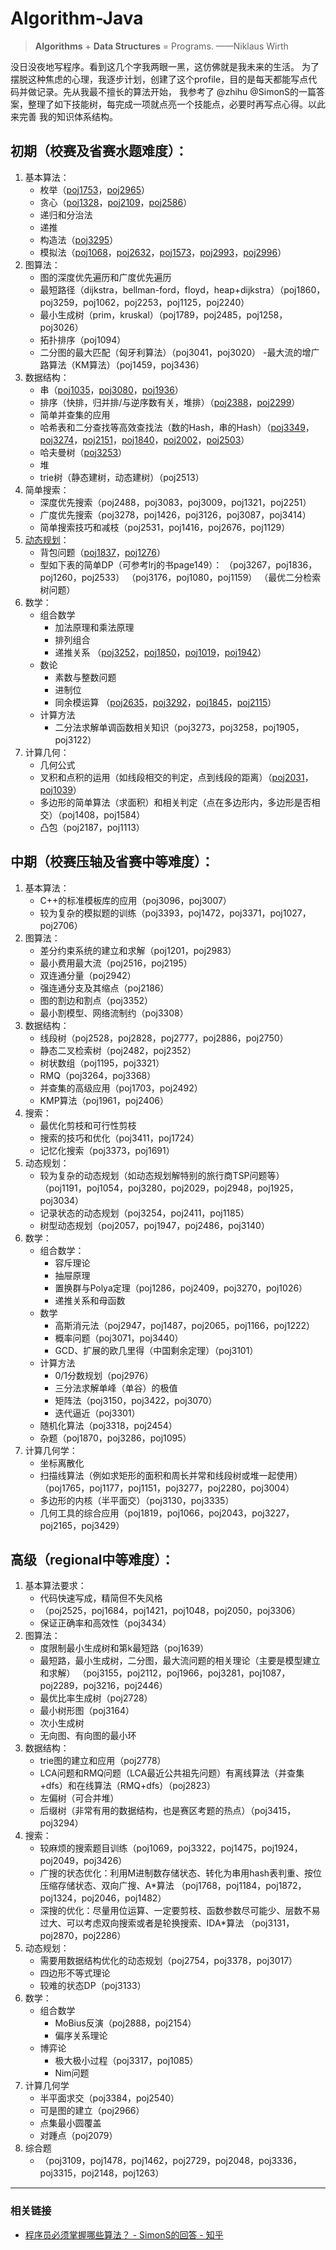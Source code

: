 # Algorithm-Java

> **Algorithms** + **Data Structures** = Programs. ——Niklaus Wirth

没日没夜地写程序。看到这几个字我两眼一黑，这仿佛就是我未来的生活。
为了摆脱这种焦虑的心理，我逐步计划，创建了这个profile，目的是每天都能写点代码并做记录。先从我最不擅长的算法开始，
我参考了 @zhihu @SimonS的一篇答案，整理了如下技能树，每完成一项就点亮一个技能点，必要时再写点心得。以此来完善
我的知识体系结构。 

## 初期（校赛及省赛水题难度）：

1. 基本算法：
    - 枚举（[poj1753](src/EarlyStage/BasicAlgs/poj1753.java)，[poj2965](src/EarlyStage/BasicAlgs/poj2965.java)）
    - 贪心（[poj1328](src/EarlyStage/BasicAlgs/poj1328.java)，[poj2109](src/EarlyStage/BasicAlgs/poj2109.java)，[poj2586](src/EarlyStage/BasicAlgs/poj2586.java)）
    - 递归和分治法
    - 递推
    - 构造法（[poj3295](src/EarlyStage/BasicAlgs/poj3295.java)）
    - 模拟法（[poj1068](src/EarlyStage/BasicAlgs/poj1068.java)，[poj2632](src/EarlyStage/BasicAlgs/poj2632.java)，[poj1573](src/EarlyStage/BasicAlgs/poj1573.java)，[poj2993](src/EarlyStage/BasicAlgs/poj2993.java)，[poj2996](src/EarlyStage/BasicAlgs/poj2996.java)）
2. 图算法：
    - 图的深度优先遍历和广度优先遍历
    - 最短路径（dijkstra，bellman-ford，floyd，heap+dijkstra）（poj1860，poj3259，poj1062，poj2253，poj1125，poj2240）
    - 最小生成树（prim，kruskal）（poj1789，poj2485，poj1258，poj3026）
    - 拓扑排序（poj1094）
    - 二分图的最大匹配（匈牙利算法）（poj3041，poj3020）
    -最大流的增广路算法（KM算法）（poj1459，poj3436）
3. 数据结构：
    - 串（[poj1035](src/EarlyStage/DataStructure/poj1035.java)，[poj3080](src/EarlyStage/DataStructure/poj3080.java)，[poj1936](src/EarlyStage/DataStructure/poj1936.java)）
    - 排序（快排，归并排/与逆序数有关，堆排）（[poj2388](src/EarlyStage/DataStructure/poj2388.java)，[poj2299](src/EarlyStage/DataStructure/poj2299.java)）
    - 简单并查集的应用
    - 哈希表和二分查找等高效查找法（数的Hash，串的Hash）（[poj3349](src/EarlyStage/DataStructure/poj3349.java)，[poj3274](src/EarlyStage/DataStructure/poj3274.java)，[poj2151](src/EarlyStage/DataStructure/poj2151.java)，[poj1840](src/EarlyStage/DataStructure/poj1840.java)，[poj2002](src/EarlyStage/DataStructure/poj2002.java)，[poj2503](src/EarlyStage/DataStructure/poj2503.java)）
    - 哈夫曼树（[poj3253](src/EarlyStage/DataStructure/poj3253.java)）
    - 堆
    - trie树（静态建树，动态建树）（poj2513）
4. 简单搜索：
    - 深度优先搜索（poj2488，poj3083，poj3009，poj1321，poj2251）
    - 广度优先搜索（poj3278，poj1426，poj3126，poj3087，poj3414）
    - 简单搜索技巧和减枝（poj2531，poj1416，poj2676，poj1129）
5. [动态规划](src/EarlyStage/DynamicProgramming/README.md)：
    - 背包问题（[poj1837](src/EarlyStage/DynamicProgramming/poj1837.java)，[poj1276](src/EarlyStage/DynamicProgramming/poj1276.java)）
    - 型如下表的简单DP（可参考lrj的书page149）：
      （poj3267，poj1836，poj1260，poj2533）
      （poj3176，poj1080，poj1159）
      （最优二分检索树问题）
6. 数学：
    - 组合数学
        - 加法原理和乘法原理
        - 排列组合
        - 递推关系
    （[poj3252](src/EarlyStage/Mathematics/poj3252.java)，[poj1850](src/EarlyStage/Mathematics/poj1850.java)，[poj1019](src/EarlyStage/Mathematics/poj1019.java)，[poj1942](src/EarlyStage/Mathematics/poj1942.java)）
    - 数论
        - 素数与整数问题
        - 进制位
        - 同余模运算
    （[poj2635](src/EarlyStage/Mathematics/poj2635.java)，[poj3292](src/EarlyStage/Mathematics/poj3292.java)，[poj1845](src/EarlyStage/Mathematics/poj1845.java)，[poj2115](src/EarlyStage/Mathematics/poj2115.java)）
    - 计算方法
        - 二分法求解单调函数相关知识（poj3273，poj3258，poj1905，poj3122）
7. 计算几何：
    - 几何公式
    - 叉积和点积的运用（如线段相交的判定，点到线段的距离）（[poj2031](src/EarlyStage/ComputationalGeometry/poj2031.java)，[poj1039](src/EarlyStage/ComputationalGeometry/poj1039.java)）
    - 多边形的简单算法（求面积）和相关判定（点在多边形内，多边形是否相交）（poj1408，poj1584）
    - 凸包（poj2187，poj1113）
    
## 中期（校赛压轴及省赛中等难度）：
1. 基本算法：
    - C++的标准模板库的应用（poj3096，poj3007）
    - 较为复杂的模拟题的训练（poj3393，poj1472，poj3371，poj1027，poj2706）
2. 图算法：
    - 差分约束系统的建立和求解（poj1201，poj2983）
    - 最小费用最大流（poj2516，poj2195）
    - 双连通分量（poj2942）
    - 强连通分支及其缩点（poj2186）
    - 图的割边和割点（poj3352）
    - 最小割模型、网络流制约（poj3308）
3. 数据结构：
    - 线段树（poj2528，poj2828，poj2777，poj2886，poj2750）
    - 静态二叉检索树（poj2482，poj2352）
    - 树状数组（poj1195，poj3321）
    - RMQ（poj3264，poj3368）
    - 并查集的高级应用（poj1703，poj2492）
    - KMP算法（poj1961，poj2406）
4. 搜索：
    - 最优化剪枝和可行性剪枝
    - 搜索的技巧和优化（poj3411，poj1724）
    - 记忆化搜索（poj3373，poj1691）
5. 动态规划：
    - 较为复杂的动态规划（如动态规划解特别的旅行商TSP问题等）
    （poj1191，poj1054，poj3280，poj2029，poj2948，poj1925，poj3034）
    - 记录状态的动态规划（poj3254，poj2411，poj1185）
    - 树型动态规划（poj2057，poj1947，poj2486，poj3140）
6. 数学：
    - 组合数学：
        - 容斥理论
        - 抽屉原理
        - 置换群与Polya定理（poj1286，poj2409，poj3270，poj1026）
        - 递推关系和母函数
    - 数学
        - 高斯消元法（poj2947，poj1487，poj2065，poj1166，poj1222）
        - 概率问题（poj3071，poj3440）
        - GCD、扩展的欧几里得（中国剩余定理）（poj3101）
    - 计算方法
        - 0/1分数规划（poj2976）
        - 三分法求解单峰（单谷）的极值
        - 矩阵法（poj3150，poj3422，poj3070）
        - 迭代逼近（poj3301）
    - 随机化算法（poj3318，poj2454）
    - 杂题（poj1870，poj3286，poj1095）
7. 计算几何学：
    - 坐标离散化
    - 扫描线算法（例如求矩形的面积和周长并常和线段树或堆一起使用）
    （poj1765，poj1177，poj1151，poj3277，poj2280，poj3004）
    - 多边形的内核（半平面交）（poj3130，poj3335）
    - 几何工具的综合应用（poj1819，poj1066，poj2043，poj3227，poj2165，poj3429）
    
## 高级（regional中等难度）：
1. 基本算法要求：
    - 代码快速写成，精简但不失风格
    - （poj2525，poj1684，poj1421，poj1048，poj2050，poj3306）
    - 保证正确率和高效性（poj3434）
2. 图算法：
    - 度限制最小生成树和第k最短路（poj1639）
    - 最短路，最小生成树，二分图，最大流问题的相关理论（主要是模型建立和求解）
    （poj3155，poj2112，poj1966，poj3281，poj1087，poj2289，poj3216，poj2446）
    - 最优比率生成树（poj2728）
    - 最小树形图（poj3164）
    - 次小生成树
    - 无向图、有向图的最小环
3. 数据结构：
    - trie图的建立和应用（poj2778）
    - LCA问题和RMQ问题（LCA最近公共祖先问题）有离线算法（并查集+dfs）和在线算法（RMQ+dfs）（poj2823）
    - 左偏树（可合并堆）
    - 后缀树（非常有用的数据结构，也是赛区考题的热点）（poj3415，poj3294）
4. 搜索：
    - 较麻烦的搜索题目训练（poj1069，poj3322，poj1475，poj1924，poj2049，poj3426）
    - 广搜的状态优化：利用M进制数存储状态、转化为串用hash表判重、按位压缩存储状态、双向广搜、A*算法
    （poj1768，poj1184，poj1872，poj1324，poj2046，poj1482）
    - 深搜的优化：尽量用位运算、一定要剪枝、函数参数尽可能少、层数不易过大、可以考虑双向搜索或者是轮换搜索、IDA*算法
    （poj3131，poj2870，poj2286）
5. 动态规划：
    - 需要用数据结构优化的动态规划（poj2754，poj3378，poj3017）
    - 四边形不等式理论
    - 较难的状态DP（poj3133）
6. 数学：
    - 组合数学
        - MoBius反演（poj2888，poj2154）
        - 偏序关系理论
    - 博弈论
        - 极大极小过程（poj3317，poj1085）
        - Nim问题
7. 计算几何学
    - 半平面求交（poj3384，poj2540）
    - 可是图的建立（poj2966）
    - 点集最小圆覆盖
    - 对踵点（poj2079）
8. 综合题
    - （poj3109，poj1478，poj1462，poj2729，poj2048，poj3336，poj3315，poj2148，poj1263）

--------------------
### 相关链接

- [程序员必须掌握哪些算法？ - SimonS的回答 - 知乎](https://www.zhihu.com/question/23148377/answer/36824071)


